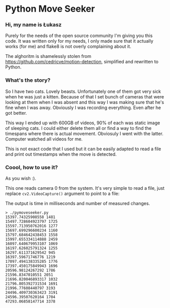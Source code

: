 # Python Move Seeker

### Hi, my name is Łukasz
Purely for the needs of the open source community I'm giving you this code. It was written only for my needs, I only made sure that it actually works (for me) and flake8 is not overly complaining about it.

The alghoritm is shamelessly stolen from https://github.com/cedricve/motion-detection, simplified and rewritten to Python.

### What's the story?

So I have two cats. Lovely beasts. Unfortunately one of them got very sick when he was just a kitten. Because of that I set bunch of cameras that were looking at them when I was absent and this way I was making sure that he's fine when I was away. Obviously I was recording everything. Even after he got better.

This way I ended up with 600GB of videos, 90% of each was static image of sleeping cats. I could either delete them all or find a way to find the timespans where there is actual movement. Obviosuly I went with the latter. Computer watched all videos for me.

This is not exact code that I used but it can be easily adapted to read a file and print out timestamps when the move is detected.

### Coool, how to use it?

As you wish :).

This one reads camera 0 from the system. It's very simple to read a file, just replace `cv2.VideoCapture()` argument to point to a file:

The output is time in milliseconds and number of measured changes.
```
> ./pymoveseeker.py 
15397.74325908558 1481
15497.728604923797 1725
15597.713950762016 1277
15697.699296600234 1160
15797.684642438453 1558
15997.655334114888 2459
16097.640679953107 1069
16197.626025791324 1255
16297.611371629542 945
16397.59671746776 1219
17097.494138335285 1776
17397.450175849943 1696
20596.98124267292 1786
21596.8347010551 2051
21696.820046893317 1032
21796.805392731534 1691
21996.77608440797 3193
24496.409730363423 3191
24596.39507620164 1704
47293.06858147714 3378
```
